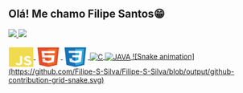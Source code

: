 ## Olá! Me chamo Filipe Santos😁
 <div>
  <a href="https://github.com/Filipe-S-Silva">
  <img height="170em" src="https://github-readme-stats.vercel.app/api?username=Filipe-S-Silva&show_icons=true&theme=dark&include_all_commits=true&count_private=true">
  <img height="170em" src="https://github-readme-stats.vercel.app/api/top-langs/?username=Filipe-S-Silva&layout=compact&langs_count=16&theme=dark">
</div>

<div style="display: inline_block"><br>
  <img align="center" alt="Js" height="40" width="50" src="https://raw.githubusercontent.com/devicons/devicon/master/icons/javascript/javascript-plain.svg">
  <img align="center" alt="HTML" height="40" width="50" src="https://raw.githubusercontent.com/devicons/devicon/master/icons/html5/html5-original.svg">
  <img align="center" alt="CSS" height="40" width="50" src="https://raw.githubusercontent.com/devicons/devicon/master/icons/css3/css3-original.svg">
  <img align="center" alt="C" height="40" width="50" src="https://cdn.jsdelivr.net/gh/devicons/devicon@latest/icons/c/c-original.svg">
  <img align="center" alt="JAVA" height="40" width="50" src="https://cdn.jsdelivr.net/gh/devicons/devicon@latest/icons/java/java-original.svg">         
  ![Snake animation](https://github.com/Filipe-S-Silva/Filipe-S-Silva/blob/output/github-contribution-grid-snake.svg)
</div>
